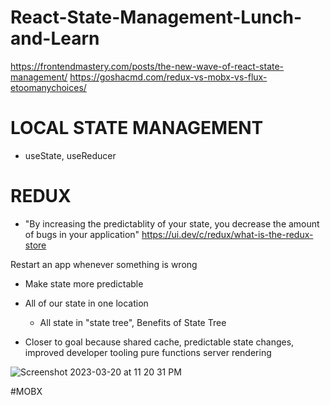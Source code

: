 # React-State-Management-Lunch-and-Learn

https://frontendmastery.com/posts/the-new-wave-of-react-state-management/
https://goshacmd.com/redux-vs-mobx-vs-flux-etoomanychoices/

# LOCAL STATE MANAGEMENT

- useState, useReducer

# REDUX
- "By increasing the predictablity of your state, you decrease the amount of bugs in your application"
https://ui.dev/c/redux/what-is-the-redux-store

Restart an app whenever something is wrong

- Make state more predictable

- All of our state in one location
  - All state in "state tree", Benefits of State Tree
- Closer to goal because 
  shared cache, 
  predictable state changes, 
  improved developer tooling
  pure functions
  server rendering
  
![Screenshot 2023-03-20 at 11 20 31 PM](https://user-images.githubusercontent.com/989849/226510395-6b52e630-12dc-4038-8db6-a67be7d4e16e.png)

#MOBX
